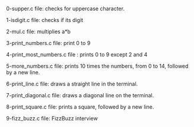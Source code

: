 0-supper.c file: checks for uppercase character.

1-isdigit.c file: checks if its digit

2-mul.c file: multiplies a*b

3-print_numbers.c file: print 0 to 9

4-print_most_numbers.c file : prints 0 to 9 except 2 and 4

5-more_numbers.c file: prints 10 times the numbers, from 0 to 14, followed by a new line.

6-print_line.c file: draws a straight line in the terminal.

7-print_diagonal.c file: draws a diagonal line on the terminal.

8-print_square.c file: prints a square, followed by a new line.

9-fizz_buzz.c file: FizzBuzz interview
